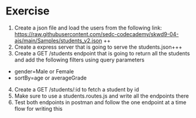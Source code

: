 # Exercise

1. Create a json file and load the users from the following link: https://raw.githubusercontent.com/sedc-codecademy/skwd9-04-ajs/main/Samples/students_v2.json ++ 
2. Create a express server that is going to serve the students.json+++
3. Create a GET /students endpoint that is going to return all the students and add the following filters using query parameters

- gender=Male or Female
- sortBy=age or averageGrade

4. Create a GET /students/:id to fetch a student by id
5. Make sure to use a students.routes.js and write all the endpoints there
6. Test both endpoints in postman and follow the one endpoint at a time flow for writing this

